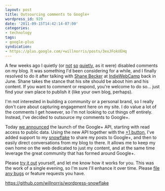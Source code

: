 ```yaml
---
layout: post
title: Outsourcing comments to Google+
wordpress_id: 929
date: '2011-09-15T14:42:14-07:00'
categories:
- technology
tags:
- google-plus
syndication:
- https://plus.google.com/+willnorris/posts/3exJFokVEHq
---
```

A few weeks ago I quietly (or [not][] [so][] [quietly][], as it were) disabled comments on my blog.  It was something
I'd been considering for a while, and I finally resolved to do it after talking with [Shane Becker][] at
[IndieWebCamp][] back in June.  Shane takes the stance that his site should be about him and his content.  If you want
to comment or respond, you're welcome to do so... just find your own place to publish it (like your own blog, perhaps).

I'm not interested in building a community or a personal brand, so I really don't care about capturing engagement here
on my site.  I do value a lot of the comments I get however, so I'm not looking to cut things off entirely.  Instead,
I've decided to outsource my comments to Google+.

Today [we announced][] the launch of the Google+ API, starting with read access to public data.  Using the new API
together with the [+1 button][], I've added support to my [snowflake][] to share my posts to Google+, and then to easily
direct conversations from my blog to there.  It allows me to keep my own home on the web dedicated to just my content,
and at the same time leverage the great community that has formed around Google+.

Please [try it out][snowflake] yourself, and let me know how it works for you.  This was the work of a single evening,
so I'm sure I'll enhance it over time.  Please [file any bugs][] or feature requests you have.

<https://github.com/willnorris/wordpress-snowflake>

[not]: https://twitter.com/andrewwatson/status/101351332602060800
[so]: https://twitter.com/ChrisSaad/status/101351327149473792
[quietly]: https://twitter.com/willnorris/status/101351800992575488
[Shane Becker]: http://iamshane.com/
[IndieWebCamp]: http://indiewebcamp.com/
[we announced]: http://googleplusplatform.blogspot.com/
[Google+]: http://www.google.com/+
[+1 button]: http://developers.google.com/+/plugins/+1button/
[snowflake]: https://github.com/willnorris/wordpress-snowflake
[file any bugs]: https://github.com/willnorris/wordpress-snowflake/issues
